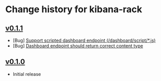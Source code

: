 # Change history for kibana-rack

## [v0.1.1](https://github.com/tabolario/kibana-rack/releases/tag/v0.1.1)

* [Bug] [Support scripted dashboard endpoint (/dashboard/script/*.js)](https://github.com/tabolario/kibana-rack/issues/8)
* [Bug] [Dashboard endpoint should return correct content type](https://github.com/tabolario/kibana-rack/issues/2)

## [v0.1.0](https://github.com/tabolario/kibana-rack/releases/tag/v0.1.0)

* Initial release
